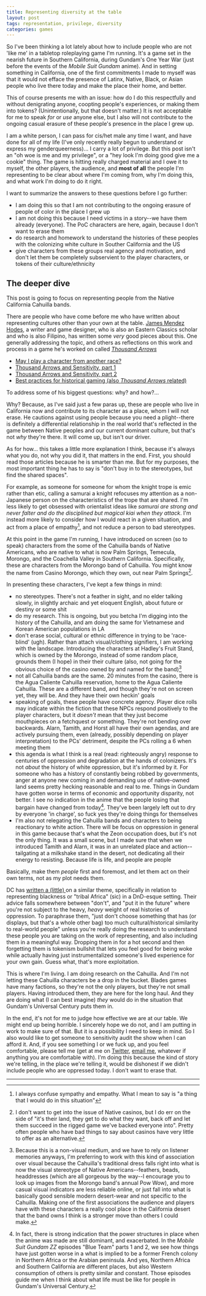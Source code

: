 ```yaml
---
title: Representing diversity at the table
layout: post
tags: representation, privilege, diversity
categories: games
---
```


So I've been thinking a lot lately about how to include people who are not 'like
me' in a tabletop roleplaying game I'm running. It's a game set in the nearish
future in Southern California, during Gundam's One Year War (just before the
events of the _Mobile Suit Gundam_ anime). And in setting something in
California, one of the first commitments I made to myself was that it would
not efface the presence of Latinx, Native, Black, or Asian people who live there
today and make the place their home, and better.

<!-- more -->

This of course presents me with an issue: how do I do this respectfully and
without denigrating anyone, coopting people's experiences, or making them into
tokens? (Unintentionally, but that doesn't matter.) It is not acceptable for me
to speak _for_ or _use_ anyone else, but I also will not contribute to the
ongoing casual erasure of these people's presence in the place I grew up.

I am a white person, I can pass for cis/het male any time I want, and have done for
all of my life (I've only recently really begun to understand or express my
genderqueerness)... I carry a lot of privilege. But this post isn't an "oh woe is me
and my privilege", or a "hey look I'm doing good give me a cookie" thing. The
game is hitting really charged material and I owe it to myself, the other
players, the audience, and **most of all** the people I'm representing to be clear
about where I'm coming from, why I'm doing this, and what work I'm doing to do
it right.

I want to summarize the answers to these questions before I go further:

- I am doing this so that I am not contributing to the ongoing erasure of people
    of color in the place I grew up
- I am not doing this because I need victims in a story--we have them already
    (everyone). The PoC characters are here, again, because I don't want to erase
    them
- do research and homework to understand the histories of these peoples
    with the colonizing white culture in Souther California and the US
- give characters from these groups real agency and motivation, and don't let
    them be completely subservient to the player characters, or tokens of their
    culture/ethnicity

## The deeper dive

This post is going to focus on representing people from the Native California
Cahuilla bands.

There are people who have come before me who have written about representing
cultures other than your own at the table. [James Mendez
Hodes](https://jamesmendezhodes.com/bio), a writer and game designer, who is
also an Eastern Classics scholar and who is also Filipino, has written some
_very_ good pieces about this. One generally addressing the topic, and others as
reflections on this work and process in a game he's worked on called [_Thousand
Arrows_](https://www.kickstarter.com/projects/galileogames/thousand-arrows-a-samurai-action-and-drama-ttrpg/updates)

- [May I play a character from another race?](https://jamesmendezhodes.com/blog/2019/2/14/may-i-play-a-character-from-another-race)
- [Thousand Arrows and Sensitivity, part 1](https://jamesmendezhodes.com/blog/2018/10/31/thousand-arrows-and-sensitivity-part-1)
- [Thousand Arrows and Sensitivity, part
    2](https://jamesmendezhodes.com/blog/2018/11/1/thousand-arrows-and-sensitivity-part-ii-dragon-kings-gambit)
- [Best practices for historical gaming (also _Thousand Arrows_ related)](https://jamesmendezhodes.com/blog/2018/11/10/best-practices-for-historical-gaming)

To address some of his biggest questions: why? and how?...

Why? Because, as I've said just a few paras up, these are people who live in
California now and contribute to its character as a place, whom I will not
erase. He cautions against using people because you need a plight--there is
definitely a differential relationship in the real world that's reflected in the
game between Native peoples and our current dominant culture, but that's not
_why_ they're there. It will come up, but isn't our driver.

As for how... this takes a little more explanation I think, because it's always
what you do, not why you did it, that matters in the end. First, you should read
those articles because he is smarter than me. But for my purposes, the most important
thing he has to say is "don't buy in to the stereotypes, but find the shared
spaces".

For example, as someone for someone for whom the knight trope is emic rather
than etic, calling a samurai a knight refocuses my attention as a non-Japanese
person on the characteristics of the trope that are shared. I'm less likely to
get obsessed with orientalist ideas like _samurai are strong and never falter
and do the disciplined but magical kiai when they attack_. I'm instead more
likely to consider how I would react in a given situation, and act from a place
of empathy[^1], and not reduce a person to bad stereotypes.

At this point in the game I'm running, I have introduced on screen (so to speak)
characters from the some of the Cahuilla bands of Native Americans, who are
native to what is now Palm Springs, Temecula, Morongo, and the Coachella Valley
in Southern California. Specifically, these are characters from the Morongo band
of Cahuilla. You might know the name from Casino Morongo, which they own, out
near Palm Springs[^2].

In presenting these characters, I've kept a few things in mind:

- no stereotypes. There's not a feather in sight, and no
    elder talking slowly, in slightly archaic and yet eloquent English, about
    future or destiny or some shit
- do my research. This is ongoing, but you betcha I'm digging into the history
    of the Cahuilla, and am doing the same for Vietnamese and Korean American
    populations in LA
- don't erase social, cultural or ethnic difference in trying to be 'race-blind' (ugh).
    Rather than attach visual/clothing signifiers, I am working with the
    landscape. Introducing the characters at Hadley's Fruit Stand, which is
    owned by the Morongo, instead of some random place, grounds them (I hope) in
    their their culture (also, not going for the obvious choice of the casino
    owned by and named for the band)[^3]
- not all Cahuilla bands are the same. 20 minutes from the casino, there is the
    Agua Caliente Cahuilla reservation, home to the Agua Caliente Cahuilla.
    These are a different band, and though they're not on screen yet, they will
    be. And they have their own heckin' goals
- speaking of goals, these people have concrete agency. Player dice rolls may
    indicate within the fiction that these NPCs respond positively to the player
    characters, but it *doesn't* mean that they just become mouthpieces on a
    fetchquest or something. They're not bending over backwards. Alarn, Tamith,
    and Horst all have their own agendas, and are actively pursuing them, even
    (already, possibly depending on player interpretation) to the PCs'
    detriment, despite the PCs rolling a 6 when meeting them
- this agenda is what I think is a real (read: righteously angry) response
    to centuries of oppression and degradation at the hands of colonizers. It's
    not _about_ the history of white oppression, but it's informed by it. For
    someone who has a history of constantly being robbed by governments, anger
    at anyone new coming in and demanding use of native-owned land seems pretty
    hecking reasonable and real to me. Things in Gundam have gotten worse in
    terms of economic and opportunity disparity, not better. I see no indication
    in the anime that the people losing that bargain have changed from
    today[^4]. They've been largely left out to dry by everyone 'in charge', so
    fuck yes they're doing things for themselves
- I'm also not relegating the Cahuilla bands and characters to being reactionary
    to white action. There will be focus on oppression in general in this game
    because that's what the Zeon occupation does, but it's not the only thing.
    It was a small scene, but I made sure that when we introduced Tamith and
    Alarn, it was in an unrelated place and action--tailgating at a milkshake
    stand in the desert, not dedicating all their energy to resisting. Because
    life is life, and people are people

Basically, make them _people_ first and foremost, and let them act on their own
terms, not as my plot needs them.

DC has [written a (little)
](https://twitter.com/dungeoncommandr/status/986617723466612736) on a similar
theme, specifically in relation to representing blackness or "tribal Africa"
(sic) in a DnD-esque setting. Their advice falls somewhere between "don't", and
"put it in the future" where you're not subject to the heavy, _heavy_ weight of
real histories of oppression. To paraphrase them, "just don't choose something
that has (or displays, but that's a whole other bag) too much
cultural/historical similarity to real-world people" unless you're really doing
the research to understand these people you are taking on the work of
representing, and also including them in a meaningful way. Dropping them in for
a hot second and then forgetting them is tokenism bullshit that lets you
feel good for being woke while actually having just instrumentalized someone's
lived experience for your own gain. Guess what, that's more exploitation.

This is where I'm living. I am doing research on the Cahuilla. And I'm not
letting these Cahuilla characters be a drop in the bucket. Blades games have
many factions, so they're not the only players, but they're not small players.
Having introduced them, they are here for the long haul. And they are doing what
(I can best imagine) _they_ would do in the situation that Gundam's Universal
Century puts them in.

In the end, it's not for me to judge how effective we are at our table. We might
end up being horrible. I sincerely hope we do not, and I am putting in work to
make sure of that. But it is a possibility I need to keep in mind. So I also
would like to get someone to sensitivity audit the show when I can afford it.
And, if you see something I or we fuck up, and you feel comfortable, please tell
me (get at me on [Twitter](https://twitter.com/flying_grizzly), [email
me](mailto:hi@grz.li), whatever if anything you are comfortable with). I'm doing
this because the kind of story we're telling, in the place we're telling it,
would be dishonest if we didn't include people who are oppressed today.  I don't
want to erase that.


---

[^1]: I always confuse sympathy and empathy. What I mean to say is "a thing that I would do in this situation"
[^2]: I don't want to get into the issue of Native casinos, but I do err on the side of "it's their land, they get to do what they want, back off and let them succeed in the rigged game we've backed everyone into". Pretty often people who have bad things to say about casinos have very little to offer as an alternative.
[^3]: Because this is a non-visual medium, and we have to rely on listener memories anyways, I'm preferring to work with this kind of association over visual because the Cahuilla's traditional dress falls right into what is now the visual stereotype of Native Americans--feathers, beads, headdresses (which are all gorgeous by the way--I encourage you to look up images from the Morongo band's annual Pow Wow), and more casual visual indicators are less reliable online, or just fall into what is basically good sensible modern desert-wear and not specific to the Cahuilla. Making one of the first associations the audience and players have with these characters a really cool place in the California desert that the band owns I think is a stronger move than others I could make.
[^4]: In fact, there is strong indication that the power structures in place when the anime was made are still dominant, and exacerbated. In the _Mobile Suit Gundam ZZ_ episodes "Blue Team" parts 1 and 2, we see how things have just gotten worse in a what is implied to be a former French colony in Northern Africa or the Arabian peninsula. And yes, Northern Africa and Southern California are different places, but also Western consumption of others is pretty similar and constant. Those episodes guide me when I think about what life must be like for people in Gundam's Universal Century.
